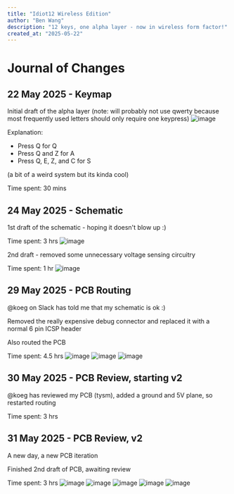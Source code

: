 ```yaml
---
title: "Idiot12 Wireless Edition"
author: "Ben Wang"
description: "12 keys, one alpha layer - now in wireless form factor!"
created_at: "2025-05-22"
---
```


# Journal of Changes
## 22 May 2025 - Keymap
Initial draft of the alpha layer (note: will probably not use qwerty because most frequently used letters should only require one keypress)
![image](img/keymap1.png)

Explanation:
- Press Q for Q
- Press Q and Z for A
- Press Q, E, Z, and C for S

(a bit of a weird system but its kinda cool)

Time spent: 30 mins

## 24 May 2025 - Schematic
1st draft of the schematic - hoping it doesn't blow up :)

Time spent: 3 hrs
![image](img/schematicv1.png)

2nd draft - removed some unnecessary voltage sensing circuitry

Time spent: 1 hr
![image](img/schematicv2.png)

## 29 May 2025 - PCB Routing
@koeg on Slack has told me that my schematic is ok :)

Removed the really expensive debug connector and replaced it with a normal 6 pin ICSP header

Also routed the PCB

Time spent: 4.5 hrs
![image](img/pcbv1_1.png)
![image](img/pcbv1_2.png)
![image](img/pcbv1_3.png)

## 30 May 2025 - PCB Review, starting v2
@koeg has reviewed my PCB (tysm), added a ground and 5V plane, so restarted routing

Time spent: 3 hrs

## 31 May 2025 - PCB Review, v2
A new day, a new PCB iteration

Finished 2nd draft of PCB, awaiting review

Time spent: 3 hrs
![image](img/pcbv2_1.png)
![image](img/pcbv2_2.png)
![image](img/pcbv2_3.png)
![image](img/pcbv2_4.png)
![image](img/pcbv2_5.png)
